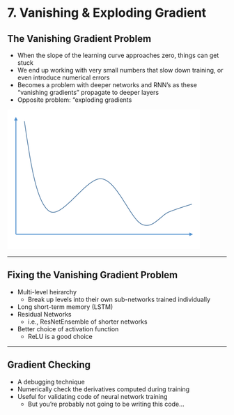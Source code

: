 # 7. Vanishing & Exploding Gradient

## The Vanishing Gradient Problem

- When the slope of the learning curve approaches zero, things can get stuck
- We end up working with very small numbers that slow down training, or even introduce numerical errors
- Becomes a problem with deeper networks and RNN’s as these “vanishing gradients” propagate to deeper layers
- Opposite problem: “exploding gradients

![7%20Vanishing%20&%20Exploding%20Gradient%20d3b081b038ad488abe063af6e68b4bf1/Untitled.png](7%20Vanishing%20&%20Exploding%20Gradient%20d3b081b038ad488abe063af6e68b4bf1/Untitled.png)

---

## Fixing the Vanishing Gradient Problem

- Multi-level heirarchy
    - Break up levels into their own sub-networks trained individually
- Long short-term memory (LSTM)
- Residual Networks
    - i.e., ResNetEnsemble of shorter networks
- Better choice of activation function
    - ReLU is a good choice

---

## Gradient Checking

- A debugging technique
- Numerically check the derivatives computed during training
- Useful for validating code of neural network training
    - But you’re probably not going to be writing this code…